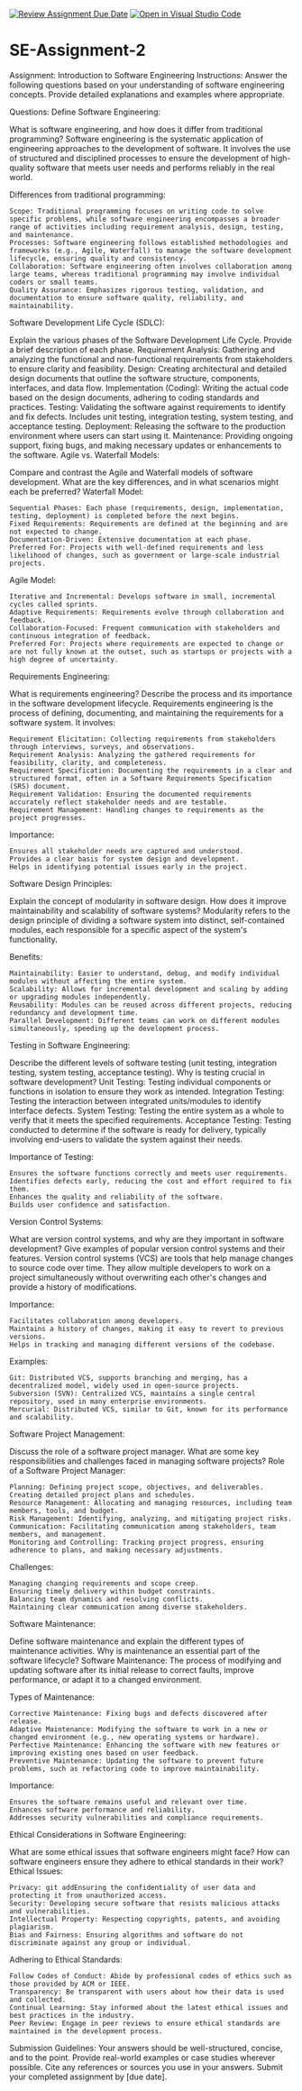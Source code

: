 [![Review Assignment Due Date](https://classroom.github.com/assets/deadline-readme-button-24ddc0f5d75046c5622901739e7c5dd533143b0c8e959d652212380cedb1ea36.svg)](https://classroom.github.com/a/-ucQIGTc)
[![Open in Visual Studio Code](https://classroom.github.com/assets/open-in-vscode-718a45dd9cf7e7f842a935f5ebbe5719a5e09af4491e668f4dbf3b35d5cca122.svg)](https://classroom.github.com/online_ide?assignment_repo_id=15223207&assignment_repo_type=AssignmentRepo)
# SE-Assignment-2
Assignment: Introduction to Software Engineering
Instructions:
Answer the following questions based on your understanding of software engineering concepts. Provide detailed explanations and examples where appropriate.

Questions:
Define Software Engineering:

What is software engineering, and how does it differ from traditional programming?
Software engineering is the systematic application of engineering approaches to the development of software. It involves the use of structured and disciplined processes to ensure the development of high-quality software that meets user needs and performs reliably in the real world.

Differences from traditional programming:

    Scope: Traditional programming focuses on writing code to solve specific problems, while software engineering encompasses a broader range of activities including requirement analysis, design, testing, and maintenance.
    Processes: Software engineering follows established methodologies and frameworks (e.g., Agile, Waterfall) to manage the software development lifecycle, ensuring quality and consistency.
    Collaboration: Software engineering often involves collaboration among large teams, whereas traditional programming may involve individual coders or small teams.
    Quality Assurance: Emphasizes rigorous testing, validation, and documentation to ensure software quality, reliability, and maintainability.
Software Development Life Cycle (SDLC):

Explain the various phases of the Software Development Life Cycle. Provide a brief description of each phase.
Requirement Analysis: Gathering and analyzing the functional and non-functional requirements from stakeholders to ensure clarity and feasibility.
Design: Creating architectural and detailed design documents that outline the software structure, components, interfaces, and data flow.
Implementation (Coding): Writing the actual code based on the design documents, adhering to coding standards and practices.
Testing: Validating the software against requirements to identify and fix defects. Includes unit testing, integration testing, system testing, and acceptance testing.
Deployment: Releasing the software to the production environment where users can start using it.
Maintenance: Providing ongoing support, fixing bugs, and making necessary updates or enhancements to the software.
Agile vs. Waterfall Models:

Compare and contrast the Agile and Waterfall models of software development. What are the key differences, and in what scenarios might each be preferred?
Waterfall Model:

    Sequential Phases: Each phase (requirements, design, implementation, testing, deployment) is completed before the next begins.
    Fixed Requirements: Requirements are defined at the beginning and are not expected to change.
    Documentation-Driven: Extensive documentation at each phase.
    Preferred For: Projects with well-defined requirements and less likelihood of changes, such as government or large-scale industrial projects.

Agile Model:

    Iterative and Incremental: Develops software in small, incremental cycles called sprints.
    Adaptive Requirements: Requirements evolve through collaboration and feedback.
    Collaboration-Focused: Frequent communication with stakeholders and continuous integration of feedback.
    Preferred For: Projects where requirements are expected to change or are not fully known at the outset, such as startups or projects with a high degree of uncertainty.
Requirements Engineering:

What is requirements engineering? Describe the process and its importance in the software development lifecycle.
Requirements engineering is the process of defining, documenting, and maintaining the requirements for a software system. It involves:

    Requirement Elicitation: Collecting requirements from stakeholders through interviews, surveys, and observations.
    Requirement Analysis: Analyzing the gathered requirements for feasibility, clarity, and completeness.
    Requirement Specification: Documenting the requirements in a clear and structured format, often in a Software Requirements Specification (SRS) document.
    Requirement Validation: Ensuring the documented requirements accurately reflect stakeholder needs and are testable.
    Requirement Management: Handling changes to requirements as the project progresses.

Importance:

    Ensures all stakeholder needs are captured and understood.
    Provides a clear basis for system design and development.
    Helps in identifying potential issues early in the project.
Software Design Principles:

Explain the concept of modularity in software design. How does it improve maintainability and scalability of software systems?
Modularity refers to the design principle of dividing a software system into distinct, self-contained modules, each responsible for a specific aspect of the system's functionality.

Benefits:

    Maintainability: Easier to understand, debug, and modify individual modules without affecting the entire system.
    Scalability: Allows for incremental development and scaling by adding or upgrading modules independently.
    Reusability: Modules can be reused across different projects, reducing redundancy and development time.
    Parallel Development: Different teams can work on different modules simultaneously, speeding up the development process.
Testing in Software Engineering:

Describe the different levels of software testing (unit testing, integration testing, system testing, acceptance testing). Why is testing crucial in software development?
    Unit Testing: Testing individual components or functions in isolation to ensure they work as intended.
    Integration Testing: Testing the interaction between integrated units/modules to identify interface defects.
    System Testing: Testing the entire system as a whole to verify that it meets the specified requirements.
    Acceptance Testing: Testing conducted to determine if the software is ready for delivery, typically involving end-users to validate the system against their needs.

Importance of Testing:

    Ensures the software functions correctly and meets user requirements.
    Identifies defects early, reducing the cost and effort required to fix them.
    Enhances the quality and reliability of the software.
    Builds user confidence and satisfaction.
Version Control Systems:

What are version control systems, and why are they important in software development? Give examples of popular version control systems and their features.
Version control systems (VCS) are tools that help manage changes to source code over time. They allow multiple developers to work on a project simultaneously without overwriting each other's changes and provide a history of modifications.

Importance:

    Facilitates collaboration among developers.
    Maintains a history of changes, making it easy to revert to previous versions.
    Helps in tracking and managing different versions of the codebase.

Examples:

    Git: Distributed VCS, supports branching and merging, has a decentralized model, widely used in open-source projects.
    Subversion (SVN): Centralized VCS, maintains a single central repository, used in many enterprise environments.
    Mercurial: Distributed VCS, similar to Git, known for its performance and scalability.
Software Project Management:

Discuss the role of a software project manager. What are some key responsibilities and challenges faced in managing software projects?
Role of a Software Project Manager:

    Planning: Defining project scope, objectives, and deliverables. Creating detailed project plans and schedules.
    Resource Management: Allocating and managing resources, including team members, tools, and budget.
    Risk Management: Identifying, analyzing, and mitigating project risks.
    Communication: Facilitating communication among stakeholders, team members, and management.
    Monitoring and Controlling: Tracking project progress, ensuring adherence to plans, and making necessary adjustments.

Challenges:

    Managing changing requirements and scope creep.
    Ensuring timely delivery within budget constraints.
    Balancing team dynamics and resolving conflicts.
    Maintaining clear communication among diverse stakeholders.
Software Maintenance:

Define software maintenance and explain the different types of maintenance activities. Why is maintenance an essential part of the software lifecycle?
Software Maintenance: The process of modifying and updating software after its initial release to correct faults, improve performance, or adapt it to a changed environment.

Types of Maintenance:

    Corrective Maintenance: Fixing bugs and defects discovered after release.
    Adaptive Maintenance: Modifying the software to work in a new or changed environment (e.g., new operating systems or hardware).
    Perfective Maintenance: Enhancing the software with new features or improving existing ones based on user feedback.
    Preventive Maintenance: Updating the software to prevent future problems, such as refactoring code to improve maintainability.

Importance:

    Ensures the software remains useful and relevant over time.
    Enhances software performance and reliability.
    Addresses security vulnerabilities and compliance requirements.
Ethical Considerations in Software Engineering:

What are some ethical issues that software engineers might face? How can software engineers ensure they adhere to ethical standards in their work?
Ethical Issues:

    Privacy: git addEnsuring the confidentiality of user data and protecting it from unauthorized access.
    Security: Developing secure software that resists malicious attacks and vulnerabilities.
    Intellectual Property: Respecting copyrights, patents, and avoiding plagiarism.
    Bias and Fairness: Ensuring algorithms and software do not discriminate against any group or individual.

Adhering to Ethical Standards:

    Follow Codes of Conduct: Abide by professional codes of ethics such as those provided by ACM or IEEE.
    Transparency: Be transparent with users about how their data is used and collected.
    Continual Learning: Stay informed about the latest ethical issues and best practices in the industry.
    Peer Review: Engage in peer reviews to ensure ethical standards are maintained in the development process.
Submission Guidelines:
Your answers should be well-structured, concise, and to the point.
Provide real-world examples or case studies wherever possible.
Cite any references or sources you use in your answers.
Submit your completed assignment by [due date].
